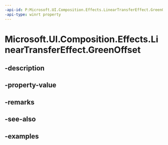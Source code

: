 ```yaml
---
-api-id: P:Microsoft.UI.Composition.Effects.LinearTransferEffect.GreenOffset
-api-type: winrt property
---
```


<!-- Property syntax.
public float GreenOffset { get;  set; }
-->

# Microsoft.UI.Composition.Effects.LinearTransferEffect.GreenOffset

## -description

## -property-value

## -remarks

## -see-also

## -examples

